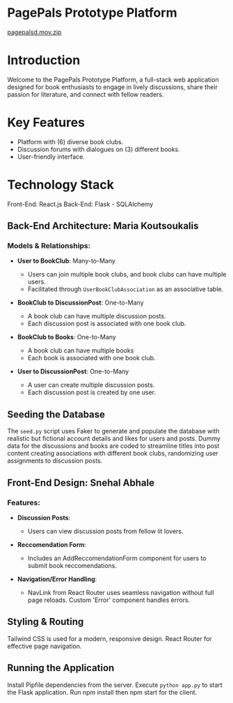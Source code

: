 # PagePals Prototype Platform 


[pagepalsd.mov.zip](https://github.com/mariakoutsoukalis/Phase4_Fullstack_Project/files/14324949/pagepalsd.mov.zip)


# Introduction
Welcome to the PagePals Prototype Platform, a full-stack web application designed for book enthusiasts to engage in lively discussions, share their passion for literature, and connect with fellow readers.

# Key Features
- Platform with (6) diverse book clubs.
- Discussion forums with dialogues on (3) different books.
- User-friendly interface.
  
# Technology Stack
Front-End: React.js
Back-End: Flask - SQLAlchemy

## Back-End Architecture: Maria Koutsoukalis 

### Models & Relationships:

- **User to BookClub**: Many-to-Many
   - Users can join multiple book clubs, and book clubs can have multiple users.
   - Facilitated through `UserBookClubAssociation` as an associative table.

- **BookClub to DiscussionPost**: One-to-Many
   - A book club can have multiple discussion posts.
   - Each discussion post is associated with one book club.

- **BookClub to Books**: One-to-Many
    - A book club can have multiple books
    - Each book is associated with one book club.

- **User to DiscussionPost**: One-to-Many
   - A user can create multiple discussion posts.
   - Each discussion post is created by one user.

## Seeding the Database
The `seed.py` script uses Faker to generate and populate the database with realistic but fictional account details and likes for users and posts. Dummy data for the discussions and books are coded to streamline titles into post content creating associations with different book clubs, randomizing user assignments to discussion posts.

## Front-End Design: Snehal Abhale

### Features:
- **Discussion Posts**: 
   - Users can view discussion posts from fellow lit lovers.

- **Reccomendation Form**: 
    - Includes an AddReccomendationForm component for users to submit book reccomendations. 

- **Navigation/Error Handling**: 
  - NavLink from React Router uses seamless navigation without full page reloads. Custom 'Error' component handles errors.

## Styling & Routing
Tailwind CSS is used for a modern, responsive design. React Router for effective page navigation.

## Running the Application
Install Pipfile dependencies from the server. Execute `python app.py` to start the Flask application. Run npm install then npm start for the client.
